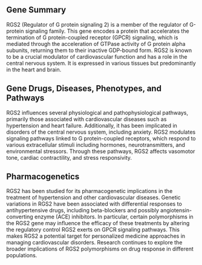 ## Gene Summary
RGS2 (Regulator of G protein signaling 2) is a member of the regulator of G-protein signaling family. This gene encodes a protein that accelerates the termination of G protein-coupled receptor (GPCR) signaling, which is mediated through the acceleration of GTPase activity of G protein alpha subunits, returning them to their inactive GDP-bound form. RGS2 is known to be a crucial modulator of cardiovascular function and has a role in the central nervous system. It is expressed in various tissues but predominantly in the heart and brain.

## Gene Drugs, Diseases, Phenotypes, and Pathways
RGS2 influences several physiological and pathophysiological pathways, primarily those associated with cardiovascular diseases such as hypertension and heart failure. Additionally, it has been implicated in disorders of the central nervous system, including anxiety. RGS2 modulates signaling pathways linked to G protein-coupled receptors, which respond to various extracellular stimuli including hormones, neurotransmitters, and environmental stressors. Through these pathways, RGS2 affects vasomotor tone, cardiac contractility, and stress responsivity.

## Pharmacogenetics
RGS2 has been studied for its pharmacogenetic implications in the treatment of hypertension and other cardiovascular diseases. Genetic variations in RGS2 have been associated with differential responses to antihypertensive drugs, including beta-blockers and possibly angiotensin-converting enzyme (ACE) inhibitors. In particular, certain polymorphisms in the RGS2 gene may influence the efficacy of these treatments by altering the regulatory control RGS2 exerts on GPCR signaling pathways. This makes RGS2 a potential target for personalized medicine approaches in managing cardiovascular disorders. Research continues to explore the broader implications of RGS2 polymorphisms on drug response in different populations.